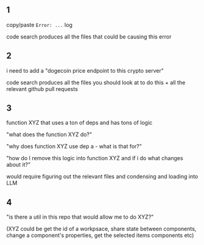 ## 1

copy/paste `Error: ...` log

code search produces all the files that could be causing this error

## 2

i need to add a "dogecoin price endpoint to this crypto server"

code search produces all the files you should look at to do this + all the relevant github pull requests

## 3 

function XYZ that uses a ton of deps and has tons of logic

"what does the function XYZ do?" 

"why does function XYZ use dep a - what is that for?" 

"how do I remove this logic into function XYZ and if i do what changes about it?"

would require figuring out the relevant files and condensing and loading into LLM

## 4

"is there a util in this repo that would allow me to do XYZ?" 

(XYZ could be get the id of a workpsace, share state between components, change a component's properties, get the selected items components etc)
